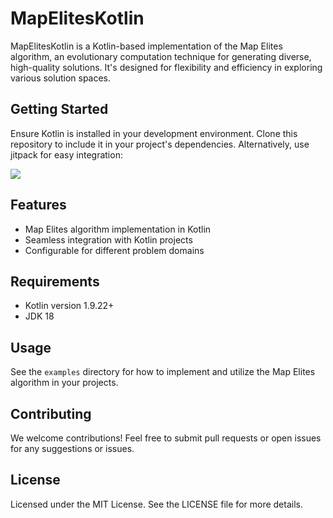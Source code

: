 # MapElitesKotlin

MapElitesKotlin is a Kotlin-based implementation of the Map Elites algorithm, an evolutionary computation technique for generating diverse, high-quality solutions. It's designed for flexibility and efficiency in exploring various solution spaces.

## Getting Started

Ensure Kotlin is installed in your development environment. Clone this repository to include it in your project's dependencies. Alternatively, use jitpack for easy integration:

[![](https://jitpack.io/v/MikeDepies/MapElitesKotlin.svg)](https://jitpack.io/#MikeDepies/MapElitesKotlin)

## Features

- Map Elites algorithm implementation in Kotlin
- Seamless integration with Kotlin projects
- Configurable for different problem domains

## Requirements

- Kotlin version 1.9.22+
- JDK 18

## Usage

See the `examples` directory for how to implement and utilize the Map Elites algorithm in your projects.

## Contributing

We welcome contributions! Feel free to submit pull requests or open issues for any suggestions or issues.

## License

Licensed under the MIT License. See the LICENSE file for more details.
